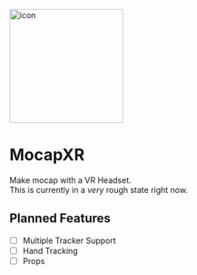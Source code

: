 <img src="https://github.com/user-attachments/assets/66f1007a-1083-4b59-a012-a5a91ddb571d" alt="icon" width="200"/> <br/>
# MocapXR
Make mocap with a VR Headset. \
This is currently in a *very* rough state right now.

## Planned Features
- [ ] Multiple Tracker Support
- [ ] Hand Tracking
- [ ] Props

